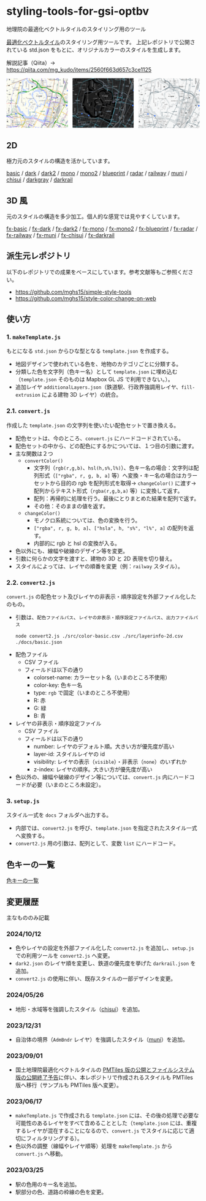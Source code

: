 # styling-tools-for-gsi-optbv
地理院の最適化ベクトルタイルのスタイリング用のツール

[最適化ベクトルタイル](https://github.com/gsi-cyberjapan/optimal_bvmap)のスタイリング用ツールです。
上記レポジトリで公開されている std.json をもとに、オリジナルカラーのスタイルを生成します。

解説記事（Qiita）→ https://qiita.com/mg_kudo/items/2560f663d657c3ce1125

![サンプル](./sample.png)
## 2D
極力元のスタイルの構造を活かしています。

[basic](https://mghs15.github.io/styling-tools-for-gsi-optbv/index.html?style=basic)
/ [dark](https://mghs15.github.io/styling-tools-for-gsi-optbv/index.html?style=dark)
/ [dark2](https://mghs15.github.io/styling-tools-for-gsi-optbv/index.html?style=dark2)
/ [mono](https://mghs15.github.io/styling-tools-for-gsi-optbv/index.html?style=mono)
/ [mono2](https://mghs15.github.io/styling-tools-for-gsi-optbv/index.html?style=mono2)
/ [blueprint](https://mghs15.github.io/styling-tools-for-gsi-optbv/index.html?style=blueprint)
/ [radar](https://mghs15.github.io/styling-tools-for-gsi-optbv/index.html?style=radar)
/ [railway](https://mghs15.github.io/styling-tools-for-gsi-optbv/index.html?style=railway)
/ [muni](https://mghs15.github.io/styling-tools-for-gsi-optbv/index.html?style=muni)
/ [chisui](https://mghs15.github.io/styling-tools-for-gsi-optbv/index.html?style=chisui)
/ [darkgray](https://mghs15.github.io/styling-tools-for-gsi-optbv/index.html?style=gray)
/ [darkrail](https://mghs15.github.io/styling-tools-for-gsi-optbv/index.html?style=darkrail)

## 3D 風
元のスタイルの構造を多少加工。個人的な感覚では見やすくしています。

[fx-basic](https://mghs15.github.io/styling-tools-for-gsi-optbv/index.html?style=fx-basic)
/ [fx-dark](https://mghs15.github.io/styling-tools-for-gsi-optbv/index.html?style=fx-dark)
/ [fx-dark2](https://mghs15.github.io/styling-tools-for-gsi-optbv/index.html?style=fx-dark2)
/ [fx-mono](https://mghs15.github.io/styling-tools-for-gsi-optbv/index.html?style=fx-mono)
/ [fx-mono2](https://mghs15.github.io/styling-tools-for-gsi-optbv/index.html?style=fx-mono2)
/ [fx-blueprint](https://mghs15.github.io/styling-tools-for-gsi-optbv/index.html?style=fx-blueprint)
/ [fx-radar](https://mghs15.github.io/styling-tools-for-gsi-optbv/index.html?style=fx-radar)
/ [fx-railway](https://mghs15.github.io/styling-tools-for-gsi-optbv/index.html?style=fx-railway)
/ [fx-muni](https://mghs15.github.io/styling-tools-for-gsi-optbv/index.html?style=fx-muni)
/ [fx-chisui](https://mghs15.github.io/styling-tools-for-gsi-optbv/index.html?style=fx-chisui)
/ [fx-darkrail](https://mghs15.github.io/styling-tools-for-gsi-optbv/index.html?style=fx-darkrail)

## 派生元レポジトリ
以下のレポジトリでの成果をベースにしています。参考文献等もご参照ください。
* https://github.com/mghs15/simple-style-tools
* https://github.com/mghs15/style-color-change-on-web

## 使い方
### 1. `makeTemplate.js`
もとになる `std.json` からひな型となる `template.json` を作成する。
  * 地図デザインで使われている色を、地物のカテゴリごとに分類する。
  * 分類した色を文字列（色キー名）として `template.json` に埋め込む（`template.json` そのものは Mapbox GL JS で利用できない。）。
  * 追加レイヤ `additionalLayers.json`（鉄道駅、行政界強調用レイヤ、`fill-extrusion` による建物 3D レイヤ）の統合。
### 2.1. `convert.js`
作成した `template.json` の文字列を使いたい配色セットで置き換える。
  * 配色セットは、今のところ、`convert.js` にハードコードされている。
  * 配色セットの中から、どの配色にするかについては、１つ目の引数に渡す。
  * 主な関数は２つ
    * `convertColor()`
      * 文字列（`rgb(r,g,b)`、`hsl(h,s%,l%)`）、色キー名の場合：文字列は配列形式（`["rgba", r, g, b, a]` 等）へ変換・キー名の場合はカラーセットから目的の rgb を配列形式を取得→ `changeColor()` に渡す→配列からテキスト形式（`rgba(r,g,b,a)` 等）に変換して返す。
      * 配列：再帰的に処理を行う。最後にとりまとめた結果を配列で返す。
      * その他：そのままの値を返す。
    * `changeColor()`
      * モノクロ系統については、色の変換を行う。
      * `["rgba", r, g, b, a]`、`["hsla", h, "s%", "l%", a]` の配列を返す。
      * 内部的に rgb と hsl の変換が入る。
  * 色以外にも、線幅や破線のデザイン等を変更。
  * 引数に何らかの文字を渡すと、建物の 3D と 2D 表現を切り替え。
  * スタイルによっては、レイヤの順番を変更（例：`railway` スタイル）。
### 2.2. `convert2.js`
`convert.js` の配色セット及びレイヤの非表示・順序設定を外部ファイル化したのもの。
  * 引数は、`配色ファイルパス`、`レイヤの非表示・順序設定ファイルパス`、`出力ファイルパス`
    ```
    node convert2.js ./src/color-basic.csv ./src/layerinfo-2d.csv ./docs/basic.json
    ```
  * 配色ファイル
    * CSV ファイル
    * フィールドは以下の通り
      * colorset-name: カラーセット名（いまのところ不使用）
      * color-key: 色キー名
      * type: `rgb` で固定（いまのところ不使用）
      * R: 赤
      * G: 緑
      * B: 青
  * レイヤの非表示・順序設定ファイル
    * CSV ファイル
    * フィールドは以下の通り
      * number: レイヤのデフォルト順。大きい方が優先度が高い
      * layer-id: スタイルレイヤの id
      * visibility: レイヤの表示（`visible`）・非表示（`none`）のいずれか
      * z-index: レイヤの順序。大きい方が優先度が高い
  * 色以外の、線幅や破線のデザイン等については、`convert.js` 内にハードコードが必要（いまのところ未設定）。
### 3. `setup.js`
スタイル一式を `docs` フォルダへ出力する。
  * 内部では、`convert2.js` を呼び、`template.json` を指定されたスタイル一式へ変換する。
  * `convert2.js` 用の引数は、配列として、変数 `list` にハードコード。

## 色キーの一覧

[色キーの一覧](./COLOR-KEYS.md)

## 変更履歴
主なもののみ記載
### 2024/10/12
* 色やレイヤの設定を外部ファイル化した `convert2.js` を追加し、`setup.js` での利用ツールを `convert2.js` へ変更。
* `dark2.json` のレイヤ順を変更し、鉄道の優先度を挙げた `darkrail.json` を追加。
* `convert2.js` の使用に伴い、既存スタイルの一部デザインを変更。
### 2024/05/26
* 地形・水域等を強調したスタイル（[chisui](https://mghs15.github.io/styling-tools-for-gsi-optbv/index.html?style=chisui)）を追加。
### 2023/12/31
* 自治体の境界（`AdmBndr` レイヤ）を強調したスタイル（[muni](https://mghs15.github.io/styling-tools-for-gsi-optbv/index.html?style=muni)）を追加。
### 2023/09/01
* 国土地理院最適化ベクトルタイルの [PMTiles 版の公開とファイルシステム版の公開終了予告](https://github.com/gsi-cyberjapan/optimal_bvmap)に伴い、本レポジトリで作成されるスタイルも PMTiles 版へ移行（サンプルも PMTiles 版へ変更）。
### 2023/06/17
* `makeTemplate.js` で作成される `template.json` には、その後の処理で必要な可能性のあるレイヤをすべて含めることとした（`template.json` には、重複するレイヤが混在することになるので、`convert.js` でスタイルに応じて適切にフィルタリングする）。
* 色以外の調整（線幅やレイヤ順等）処理を `makeTemplate.js` から `convert.js` へ移動。
### 2023/03/25
* 駅の色用のキー名を追加。
* 駅部分の色、道路の枠線の色を変更。

